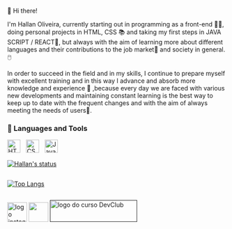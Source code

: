 📢 Hi there!

<p>I'm Hallan Oliveira, currently starting out in programming as a front-end 🧑‍💻, doing personal projects in HTML, CSS 📚 and taking my first steps in JAVA SCRIPT / REACT📌, but always with the aim of learning more about different languages and their contributions to the job market💼 and society in general.🖱️

In order to succeed in the field and in my skills, I continue to prepare myself with excellent training and in this way I advance and absorb more knowledge and experience 🚀 ,because every day we are faced with various new developments and maintaining constant learning is the best way to keep up to date with the frequent changes and with the aim of always meeting the needs of users📍.</p>

### 🧰 Languages and Tools <br>

<img align="left" alt="HTML" width="30px" style="padding-right:10px;" src="https://cdn.jsdelivr.net/gh/devicons/devicon/icons/html5/html5-plain.svg" />
<img align="left" alt="CSS" width="30px" style="padding-right:10px;" src="https://cdn.jsdelivr.net/gh/devicons/devicon/icons/css3/css3-plain.svg" />
<img align="left" alt="JavaScript" width="30px" style="padding-right:10px;" src="https://cdn.jsdelivr.net/gh/devicons/devicon/icons/javascript/javascript-plain.svg" />
<br />
<h2></h2>

[![Hallan's status](https://github-readme-stats.vercel.app/api?username=hallanoliveira)](https://github.com/anuraghazra/github-readme-stats)

<h2></h2>

[![Top Langs](https://github-readme-stats.vercel.app/api/top-langs/?username=hallanoliveira)](https://github.com/anuraghazra/github-readme-stats)


<h2></h2>

<a href="https://www.instagram.com/hallanolliveira/"><img width="45" height="45" src="https://img.icons8.com/glyph-neue/64/instagram-new--v1.png" alt="logo instagram"></a> 
<a href="https://www.facebook.com/hallan.p.oliveira"><img width="45" height="45" src="https://img.icons8.com/ios-glyphs/facebook.png"></a>
<a href=""><img width="200" height="50" src="https://rodolfomori.com.br/wp-content/uploads/2023/05/logo.png" alt="logo do curso DevClub"></a>



